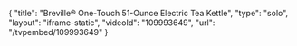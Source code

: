 {
    "title": "Breville&reg; One-Touch 51-Ounce Electric Tea Kettle",
    "type": "solo",
    "layout": "iframe-static",
    "videoId": "109993649",
    "url": "\/tvpembed\/109993649"
}